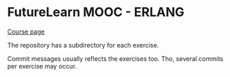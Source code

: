 # FutureLearn MOOC - ERLANG

[Course page](https://www.futurelearn.com/courses/functional-programming-erlang/)

The repository has a subdirectory for each exercise.

Commit messages usually reflects the exercises too.
Tho, several commits per exercise may occur.

